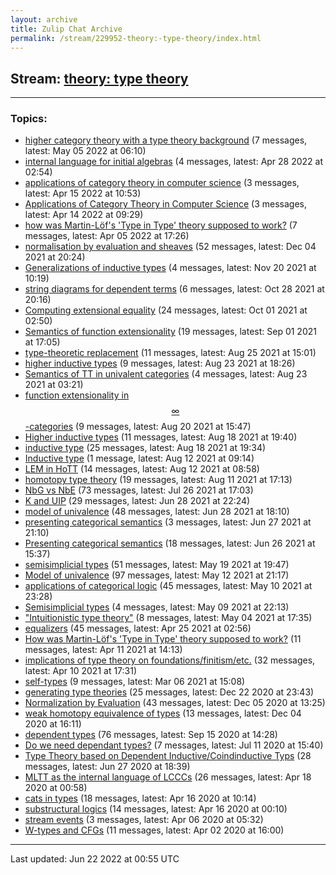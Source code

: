 ```yaml
---
layout: archive
title: Zulip Chat Archive
permalink: /stream/229952-theory:-type-theory/index.html
---
```


## Stream: [theory: type theory](https://mattecapu.github.io/ct-zulip-archive/stream/229952-theory:-type-theory/index.html)
---

### Topics:

* [higher category theory with a type theory background](topic/topic_higher.20category.20theory.20with.20a.20type.20theory.20background.html) (7 messages, latest: May 05 2022 at 06:10)
* [internal language for initial algebras](topic/topic_internal.20language.20for.20initial.20algebras.html) (4 messages, latest: Apr 28 2022 at 02:54)
* [applications of category theory in computer science](topic/topic_applications.20of.20category.20theory.20in.20computer.20science.html) (3 messages, latest: Apr 15 2022 at 10:53)
* [Applications of Category Theory in Computer Science](topic/topic_Applications.20of.20Category.20Theory.20in.20Computer.20Science.html) (3 messages, latest: Apr 14 2022 at 09:29)
* [how was Martin-Löf's 'Type in Type' theory supposed to work?](topic/topic_how.20was.20Martin-L.C3.B6f's.20'Type.20in.20Type'.20theory.20supposed.20to.20work.3F.html) (7 messages, latest: Apr 05 2022 at 17:26)
* [normalisation by evaluation and sheaves](topic/topic_normalisation.20by.20evaluation.20and.20sheaves.html) (52 messages, latest: Dec 04 2021 at 20:24)
* [Generalizations of inductive types](topic/topic_Generalizations.20of.20inductive.20types.html) (4 messages, latest: Nov 20 2021 at 10:19)
* [string diagrams for dependent terms](topic/topic_string.20diagrams.20for.20dependent.20terms.html) (6 messages, latest: Oct 28 2021 at 20:16)
* [Computing extensional equality](topic/topic_Computing.20extensional.20equality.html) (24 messages, latest: Oct 01 2021 at 02:50)
* [Semantics of function extensionality](topic/topic_Semantics.20of.20function.20extensionality.html) (19 messages, latest: Sep 01 2021 at 17:05)
* [type-theoretic replacement](topic/topic_type-theoretic.20replacement.html) (11 messages, latest: Aug 25 2021 at 15:01)
* [higher inductive types](topic/topic_higher.20inductive.20types.html) (9 messages, latest: Aug 23 2021 at 18:26)
* [Semantics of TT in univalent categories](topic/topic_Semantics.20of.20TT.20in.20univalent.20categories.html) (4 messages, latest: Aug 23 2021 at 03:21)
* [function extensionality in $$\infty$$-categories](topic/topic_function.20extensionality.20in.20.24.24.5Cinfty.24.24-categories.html) (9 messages, latest: Aug 20 2021 at 15:47)
* [Higher inductive types](topic/topic_Higher.20inductive.20types.html) (11 messages, latest: Aug 18 2021 at 19:40)
* [inductive type](topic/topic_inductive.20type.html) (25 messages, latest: Aug 18 2021 at 19:34)
* [Inductive type](topic/topic_Inductive.20type.html) (1 message, latest: Aug 12 2021 at 09:14)
* [LEM in HoTT](topic/topic_LEM.20in.20HoTT.html) (14 messages, latest: Aug 12 2021 at 08:58)
* [homotopy type theory](topic/topic_homotopy.20type.20theory.html) (19 messages, latest: Aug 11 2021 at 17:13)
* [NbG vs NbE](topic/topic_NbG.20vs.20NbE.html) (73 messages, latest: Jul 26 2021 at 17:03)
* [K and UIP](topic/topic_K.20and.20UIP.html) (29 messages, latest: Jun 28 2021 at 22:24)
* [model of univalence](topic/topic_model.20of.20univalence.html) (48 messages, latest: Jun 28 2021 at 18:10)
* [presenting categorical semantics](topic/topic_presenting.20categorical.20semantics.html) (3 messages, latest: Jun 27 2021 at 21:10)
* [Presenting categorical semantics](topic/topic_Presenting.20categorical.20semantics.html) (18 messages, latest: Jun 26 2021 at 15:37)
* [semisimplicial types](topic/topic_semisimplicial.20types.html) (51 messages, latest: May 19 2021 at 19:47)
* [Model of univalence](topic/topic_Model.20of.20univalence.html) (97 messages, latest: May 12 2021 at 21:17)
* [applications of categorical logic](topic/topic_applications.20of.20categorical.20logic.html) (45 messages, latest: May 10 2021 at 23:28)
* [Semisimplicial types](topic/topic_Semisimplicial.20types.html) (4 messages, latest: May 09 2021 at 22:13)
* ["Intuitionistic type theory"](topic/topic_.22Intuitionistic.20type.20theory.22.html) (8 messages, latest: May 04 2021 at 17:35)
* [equalizers](topic/topic_equalizers.html) (45 messages, latest: Apr 25 2021 at 02:56)
* [How was Martin-Löf's 'Type in Type' theory supposed to work?](topic/topic_How.20was.20Martin-L.C3.B6f's.20'Type.20in.20Type'.20theory.20supposed.20to.20work.3F.html) (11 messages, latest: Apr 11 2021 at 14:13)
* [implications of type theory on foundations/finitism/etc.](topic/topic_implications.20of.20type.20theory.20on.20foundations.2Ffinitism.2Fetc.2E.html) (32 messages, latest: Apr 10 2021 at 17:31)
* [self-types](topic/topic_self-types.html) (9 messages, latest: Mar 06 2021 at 15:08)
* [generating type theories](topic/topic_generating.20type.20theories.html) (25 messages, latest: Dec 22 2020 at 23:43)
* [Normalization by Evaluation](topic/topic_Normalization.20by.20Evaluation.html) (43 messages, latest: Dec 05 2020 at 13:25)
* [weak homotopy equivalence of types](topic/topic_weak.20homotopy.20equivalence.20of.20types.html) (13 messages, latest: Dec 04 2020 at 16:11)
* [dependent types](topic/topic_dependent.20types.html) (76 messages, latest: Sep 15 2020 at 14:28)
* [Do we need dependant types?](topic/topic_Do.20we.20need.20dependant.20types.3F.html) (7 messages, latest: Jul 11 2020 at 15:40)
* [Type Theory based on Dependent Inductive/Coindinductive Typs](topic/topic_Type.20Theory.20based.20on.20Dependent.20Inductive.2FCoindinductive.20Typs.html) (28 messages, latest: Jun 27 2020 at 18:39)
* [MLTT as the internal language of LCCCs](topic/topic_MLTT.20as.20the.20internal.20language.20of.20LCCCs.html) (26 messages, latest: Apr 18 2020 at 00:58)
* [cats in types](topic/topic_cats.20in.20types.html) (18 messages, latest: Apr 16 2020 at 10:14)
* [substructural logics](topic/topic_substructural.20logics.html) (14 messages, latest: Apr 16 2020 at 00:10)
* [stream events](topic/topic_stream.20events.html) (3 messages, latest: Apr 06 2020 at 05:32)
* [W-types and CFGs](topic/topic_W-types.20and.20CFGs.html) (11 messages, latest: Apr 02 2020 at 16:00)

<hr><p>Last updated: Jun 22 2022 at 00:55 UTC</p>
